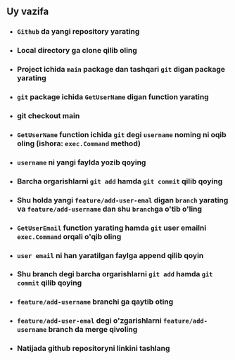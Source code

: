 ## Uy vazifa

* ### `Github` da yangi repository yarating
* ###  Local directory ga clone qilib oling
* ###  Project ichida `main` package dan tashqari `git` digan package yarating
* ###  `git` package ichida `GetUserName` digan function yarating
* ### git checkout main
* ###  `GetUserName` function ichida `git` degi `username` noming ni oqib oling (ishora: `exec.Command` method)
* ### `username` ni yangi faylda yozib qoying
* ###  Barcha orgarishlarni `git add` hamda `git commit` qilib qoying
* ###  Shu holda yangi `feature/add-user-emal` digan `branch` yarating va `feature/add-username` dan shu `branch`ga o'tib o'ling
* ### `GetUserEmail` function yarating hamda `git` user emailni `exec.Command` orqali o'qib oling
* ### `user email` ni han yaratilgan faylga append qilib qoyin
* ###  Shu branch degi barcha orgarishlarni `git add` hamda `git commit` qilib qoying
* ###  `feature/add-username` branchi ga qaytib oting
* ###  `feature/add-user-emal` degi o'zgarishlarni `feature/add-username` branch da merge qivoling
* ###  Natijada github repositoryni linkini tashlang







